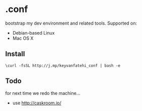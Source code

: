 # .conf

bootstrap my dev environment and related tools. Supported on:

* Debian-based Linux
* Mac OS X

## Install

`\curl -fsSL http://j.mp/keyvanfatehi_conf | bash -e`

## Todo

for next time we redo the machine...

* use http://caskroom.io/
